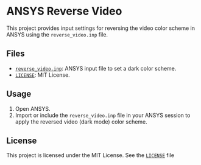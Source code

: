 # ANSYS Reverse Video

This project provides input settings for reversing the video color scheme in ANSYS using the `reverse_video.inp` file.

## Files

- [`reverse_video.inp`](reverse_video.inp): ANSYS input file to set a dark color scheme.
- [`LICENSE`](LICENSE): MIT License.

## Usage

1. Open ANSYS.
2. Import or include the `reverse_video.inp` file in your ANSYS session to apply the reversed video (dark mode) color scheme.

## License

This project is licensed under the MIT License. See the [`LICENSE`](LICENSE) file